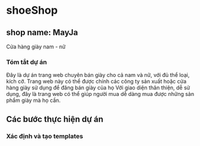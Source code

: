 # shoeShop
## shop name: MayJa
Cửa hàng giày nam - nữ

### Tóm tắt dự án
Đây là dự án trang web chuyên bán giày cho cả nam và nữ, với đủ thể loại, kích cỡ.
Trang web này có thể được chính các công ty sản xuất hoặc cửa hàng giày sử dụng để đăng bán giày của họ
Với giao diện thân thiện, dễ sử dụng, đây là trang web có thể giúp người mua dễ dàng mua được những sản phẩm giày mà họ cần.

## Các bước thực hiện dự án
### Xác định và tạo templates

